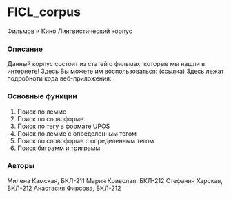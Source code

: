 # FICL_corpus
Фильмов и Кино Лингвистический корпус
### Описание
Данный корпус состоит из статей о фильмах, которые мы нашли в интернете!
Здесь Вы можете им воспользоваться: (ссылка)
Здесь лежат подробноти кода веб-приложения: 
### Основные функции
1) Поиск по лемме
2) Поиск по словоформе
3) Поиск по тегу в формате UPOS
4) Поиск по лемме с определенным тегом
5) Поиск по словоформе с определенным тегом
6) Поиск биграмм и триграмм
### Авторы
Милена Камская, БКЛ-211
Мария Криволап, БКЛ-212
Стефания Харская, БКЛ-212
Анастасия Фирсова, БКЛ-212

